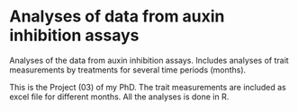 # Analyses of data from auxin inhibition assays
Analyses of the data from auxin inhibition assays. Includes analyses of trait measurements by treatments for several time periods (months).

This is the Project (03) of my PhD. The trait measurements are included as excel file for different months. All the analyses is done in R.
